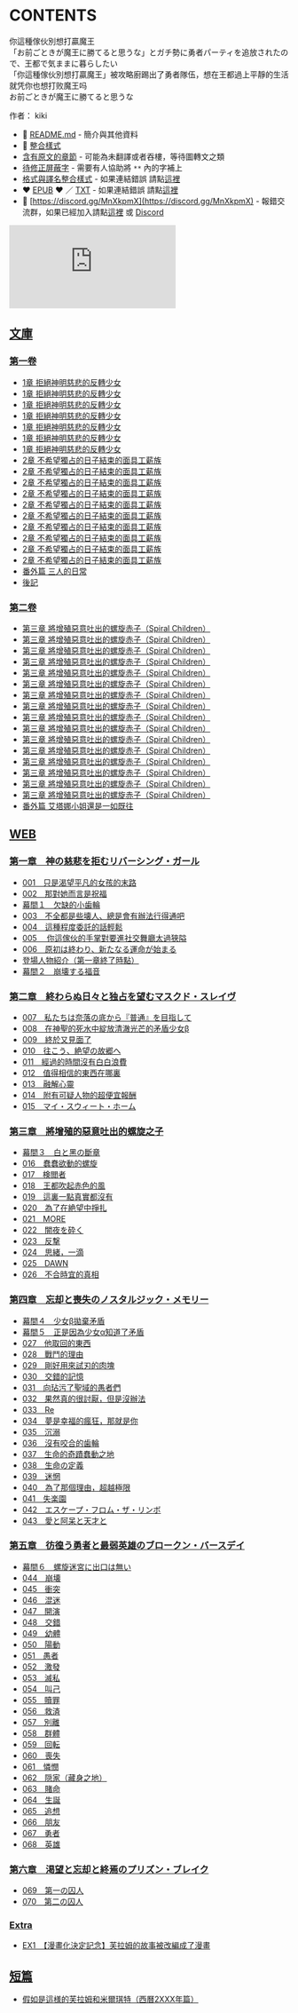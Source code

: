 # CONTENTS

你這種傢伙別想打贏魔王  
「お前ごときが魔王に勝てると思うな」とガチ勢に勇者パーティを追放されたので、王都で気ままに暮らしたい  
「你這種傢伙別想打贏魔王」被攻略廚踢出了勇者隊伍，想在王都過上平靜的生活  
就凭你也想打败魔王吗  
お前ごときが魔王に勝てると思うな  

作者： kiki  



- :closed_book: [README.md](README.md) - 簡介與其他資料
- :pencil: [整合樣式](%E6%95%B4%E5%90%88%E6%A8%A3%E5%BC%8F.md)
- [含有原文的章節](ja.md) - 可能為未翻譯或者吞樓，等待圖轉文之類
- [待修正屏蔽字](%E5%BE%85%E4%BF%AE%E6%AD%A3%E5%B1%8F%E8%94%BD%E5%AD%97.md) - 需要有人協助將 `**` 內的字補上
- [格式與譯名整合樣式](https://github.com/bluelovers/node-novel/blob/master/lib/locales/%E4%BD%A0%E9%80%99%E7%A8%AE%E5%82%A2%E4%BC%99%E5%88%A5%E6%83%B3%E6%89%93%E8%B4%8F%E9%AD%94%E7%8E%8B.ts) - 如果連結錯誤 請點[這裡](https://github.com/bluelovers/node-novel/blob/master/lib/locales/)
-  :heart: [EPUB](https://gitlab.com/demonovel/epub-txt/blob/master/girl/%E4%BD%A0%E9%80%99%E7%A8%AE%E5%82%A2%E4%BC%99%E5%88%A5%E6%83%B3%E6%89%93%E8%B4%8F%E9%AD%94%E7%8E%8B.epub) :heart:  ／ [TXT](https://gitlab.com/demonovel/epub-txt/blob/master/girl/out/%E4%BD%A0%E9%80%99%E7%A8%AE%E5%82%A2%E4%BC%99%E5%88%A5%E6%83%B3%E6%89%93%E8%B4%8F%E9%AD%94%E7%8E%8B.out.txt) - 如果連結錯誤 請點[這裡](https://gitlab.com/demonovel/epub-txt/blob/master/girl/)
- :mega: [https://discord.gg/MnXkpmX](https://discord.gg/MnXkpmX) - 報錯交流群，如果已經加入請點[這裡](https://discordapp.com/channels/467794087769014273/467794088285175809) 或 [Discord](https://discordapp.com/channels/@me)


![導航目錄](https://chart.apis.google.com/chart?cht=qr&chs=150x150&chl=https://gitlab.com/novel-group/txt-source/blob/master/girl_out/你這種傢伙別想打贏魔王/導航目錄.md "導航目錄")




## [文庫](00010_%E6%96%87%E5%BA%AB)


### [第一卷](00010_%E6%96%87%E5%BA%AB/10010_%E7%AC%AC%E4%B8%80%E5%8D%B7)

- [1章 拒絕神明慈悲的反轉少女](00010_%E6%96%87%E5%BA%AB/10010_%E7%AC%AC%E4%B8%80%E5%8D%B7/00010_1%E7%AB%A0%20%E6%8B%92%E7%B5%95%E7%A5%9E%E6%98%8E%E6%85%88%E6%82%B2%E7%9A%84%E5%8F%8D%E8%BD%89%E5%B0%91%E5%A5%B3/00020_001%20%E5%83%85%E5%83%85%E6%98%AF%E6%B8%B4%E6%9C%9B%E5%B9%B3%E5%87%A1%E7%9A%84%E5%B0%91%E5%A5%B3%E7%9A%84%E6%9C%AB%E8%B7%AF.txt)
- [1章 拒絕神明慈悲的反轉少女](00010_%E6%96%87%E5%BA%AB/10010_%E7%AC%AC%E4%B8%80%E5%8D%B7/00010_1%E7%AB%A0%20%E6%8B%92%E7%B5%95%E7%A5%9E%E6%98%8E%E6%85%88%E6%82%B2%E7%9A%84%E5%8F%8D%E8%BD%89%E5%B0%91%E5%A5%B3/00030_002%20%E9%82%A3%E5%B0%8D%E5%A5%B9%E8%80%8C%E8%A8%80%E6%98%AF%E7%A5%9D%E7%A6%8F.txt)
- [1章 拒絕神明慈悲的反轉少女](00010_%E6%96%87%E5%BA%AB/10010_%E7%AC%AC%E4%B8%80%E5%8D%B7/00010_1%E7%AB%A0%20%E6%8B%92%E7%B5%95%E7%A5%9E%E6%98%8E%E6%85%88%E6%82%B2%E7%9A%84%E5%8F%8D%E8%BD%89%E5%B0%91%E5%A5%B3/00040_%E5%B9%95%E9%96%93%EF%BC%91%20%E6%AC%A0%E7%BC%BA%E7%9A%84%E5%B0%8F%E6%AD%AF%E8%BC%AA.txt)
- [1章 拒絕神明慈悲的反轉少女](00010_%E6%96%87%E5%BA%AB/10010_%E7%AC%AC%E4%B8%80%E5%8D%B7/00010_1%E7%AB%A0%20%E6%8B%92%E7%B5%95%E7%A5%9E%E6%98%8E%E6%85%88%E6%82%B2%E7%9A%84%E5%8F%8D%E8%BD%89%E5%B0%91%E5%A5%B3/00050_003%20%E4%B8%8D%E5%85%A8%E9%83%BD%E6%98%AF%E4%BA%9B%E5%A3%8A%E4%BA%BA%EF%BC%8C%E7%B8%BD%E6%98%AF%E6%9C%83%E6%9C%89%E8%BE%A6%E6%B3%95%E8%A1%8C%E5%BE%97%E9%80%9A%E5%90%A7.txt)
- [1章 拒絕神明慈悲的反轉少女](00010_%E6%96%87%E5%BA%AB/10010_%E7%AC%AC%E4%B8%80%E5%8D%B7/00010_1%E7%AB%A0%20%E6%8B%92%E7%B5%95%E7%A5%9E%E6%98%8E%E6%85%88%E6%82%B2%E7%9A%84%E5%8F%8D%E8%BD%89%E5%B0%91%E5%A5%B3/00060_004%20%E9%80%99%E7%A8%AE%E7%A8%8B%E5%BA%A6%E5%A7%94%E6%89%98%E7%9A%84%E8%A9%B1%E8%BC%95%E6%9D%BE~.txt)
- [1章 拒絕神明慈悲的反轉少女](00010_%E6%96%87%E5%BA%AB/10010_%E7%AC%AC%E4%B8%80%E5%8D%B7/00010_1%E7%AB%A0%20%E6%8B%92%E7%B5%95%E7%A5%9E%E6%98%8E%E6%85%88%E6%82%B2%E7%9A%84%E5%8F%8D%E8%BD%89%E5%B0%91%E5%A5%B3/00070_005%20%E4%BD%A0%E9%80%99%E5%AE%B6%E4%BC%99%E7%9A%84%E6%89%8B%E6%8E%8C%E9%82%84%E4%B8%8D%E5%A4%A0%E8%AD%B2%E6%88%91%E8%B5%B7%E8%88%9E.txt)
- [1章 拒絕神明慈悲的反轉少女](00010_%E6%96%87%E5%BA%AB/10010_%E7%AC%AC%E4%B8%80%E5%8D%B7/00010_1%E7%AB%A0%20%E6%8B%92%E7%B5%95%E7%A5%9E%E6%98%8E%E6%85%88%E6%82%B2%E7%9A%84%E5%8F%8D%E8%BD%89%E5%B0%91%E5%A5%B3/00080_006%20%E5%8E%9F%E5%88%9D%E7%B5%90%E6%9D%9F%EF%BC%8C%E6%96%B0%E7%9A%84%E5%91%BD%E9%81%8B%E9%96%8B%E5%A7%8B.txt)
- [2章 不希望獨占的日子結束的面具工薪族](00010_%E6%96%87%E5%BA%AB/10010_%E7%AC%AC%E4%B8%80%E5%8D%B7/00090_2%E7%AB%A0%20%E4%B8%8D%E5%B8%8C%E6%9C%9B%E7%8D%A8%E5%8D%A0%E7%9A%84%E6%97%A5%E5%AD%90%E7%B5%90%E6%9D%9F%E7%9A%84%E9%9D%A2%E5%85%B7%E5%B7%A5%E8%96%AA%E6%97%8F/00090_%E5%B9%95%E9%96%93%EF%BC%92%20%E5%B4%A9%E5%A3%8A%E7%9A%84%E7%A6%8F%E9%9F%B3.txt)
- [2章 不希望獨占的日子結束的面具工薪族](00010_%E6%96%87%E5%BA%AB/10010_%E7%AC%AC%E4%B8%80%E5%8D%B7/00090_2%E7%AB%A0%20%E4%B8%8D%E5%B8%8C%E6%9C%9B%E7%8D%A8%E5%8D%A0%E7%9A%84%E6%97%A5%E5%AD%90%E7%B5%90%E6%9D%9F%E7%9A%84%E9%9D%A2%E5%85%B7%E5%B7%A5%E8%96%AA%E6%97%8F/00100_007%20%E6%88%91%E5%80%91%E6%98%AF%E5%BE%9E%E5%9C%B0%E7%8D%84%E7%9A%84%E5%BA%95%E9%83%A8%E5%90%91%E3%80%8E%E6%99%AE%E9%80%9A%E3%80%8F%E9%80%B2%E7%99%BC.txt)
- [2章 不希望獨占的日子結束的面具工薪族](00010_%E6%96%87%E5%BA%AB/10010_%E7%AC%AC%E4%B8%80%E5%8D%B7/00090_2%E7%AB%A0%20%E4%B8%8D%E5%B8%8C%E6%9C%9B%E7%8D%A8%E5%8D%A0%E7%9A%84%E6%97%A5%E5%AD%90%E7%B5%90%E6%9D%9F%E7%9A%84%E9%9D%A2%E5%85%B7%E5%B7%A5%E8%96%AA%E6%97%8F/00110_008%20%E5%9C%A8%E7%A5%9E%E8%81%96%E7%9A%84%E6%AD%BB%E6%B0%B4%E4%B8%AD%E7%B6%BB%E6%94%BE%E6%B8%85%E6%BE%88%E5%85%89%E8%8A%92%E7%9A%84%E7%9F%9B%E7%9B%BE%E5%B0%91%E5%A5%B3%CE%B2.txt)
- [2章 不希望獨占的日子結束的面具工薪族](00010_%E6%96%87%E5%BA%AB/10010_%E7%AC%AC%E4%B8%80%E5%8D%B7/00090_2%E7%AB%A0%20%E4%B8%8D%E5%B8%8C%E6%9C%9B%E7%8D%A8%E5%8D%A0%E7%9A%84%E6%97%A5%E5%AD%90%E7%B5%90%E6%9D%9F%E7%9A%84%E9%9D%A2%E5%85%B7%E5%B7%A5%E8%96%AA%E6%97%8F/00120_009%20%E7%B5%82%E6%96%BC%E5%8F%88%E8%A6%8B%E9%9D%A2%E4%BA%86.txt)
- [2章 不希望獨占的日子結束的面具工薪族](00010_%E6%96%87%E5%BA%AB/10010_%E7%AC%AC%E4%B8%80%E5%8D%B7/00090_2%E7%AB%A0%20%E4%B8%8D%E5%B8%8C%E6%9C%9B%E7%8D%A8%E5%8D%A0%E7%9A%84%E6%97%A5%E5%AD%90%E7%B5%90%E6%9D%9F%E7%9A%84%E9%9D%A2%E5%85%B7%E5%B7%A5%E8%96%AA%E6%97%8F/00130_010%20%E8%B5%B0%E5%90%A7%EF%BC%8C%E5%90%91%E8%91%97%E7%B5%B6%E6%9C%9B%E7%9A%84%E6%95%85%E9%83%B7.txt)
- [2章 不希望獨占的日子結束的面具工薪族](00010_%E6%96%87%E5%BA%AB/10010_%E7%AC%AC%E4%B8%80%E5%8D%B7/00090_2%E7%AB%A0%20%E4%B8%8D%E5%B8%8C%E6%9C%9B%E7%8D%A8%E5%8D%A0%E7%9A%84%E6%97%A5%E5%AD%90%E7%B5%90%E6%9D%9F%E7%9A%84%E9%9D%A2%E5%85%B7%E5%B7%A5%E8%96%AA%E6%97%8F/00140_011%20%E7%B6%93%E9%81%8E%E7%9A%84%E6%99%82%E9%96%93%E6%B2%92%E6%9C%89%E7%99%BD%E7%99%BD%E6%B5%AA%E8%B2%BB.txt)
- [2章 不希望獨占的日子結束的面具工薪族](00010_%E6%96%87%E5%BA%AB/10010_%E7%AC%AC%E4%B8%80%E5%8D%B7/00090_2%E7%AB%A0%20%E4%B8%8D%E5%B8%8C%E6%9C%9B%E7%8D%A8%E5%8D%A0%E7%9A%84%E6%97%A5%E5%AD%90%E7%B5%90%E6%9D%9F%E7%9A%84%E9%9D%A2%E5%85%B7%E5%B7%A5%E8%96%AA%E6%97%8F/00150_012%20%E5%80%BC%E5%BE%97%E7%9B%B8%E4%BF%A1%E7%9A%84%E6%9D%B1%E8%A5%BF%E5%9C%A8%E5%93%AA%E8%A3%A1.txt)
- [2章 不希望獨占的日子結束的面具工薪族](00010_%E6%96%87%E5%BA%AB/10010_%E7%AC%AC%E4%B8%80%E5%8D%B7/00090_2%E7%AB%A0%20%E4%B8%8D%E5%B8%8C%E6%9C%9B%E7%8D%A8%E5%8D%A0%E7%9A%84%E6%97%A5%E5%AD%90%E7%B5%90%E6%9D%9F%E7%9A%84%E9%9D%A2%E5%85%B7%E5%B7%A5%E8%96%AA%E6%97%8F/00160_013%20%E8%9E%8D%E8%A7%A3%E5%BF%83%E9%9D%88.txt)
- [2章 不希望獨占的日子結束的面具工薪族](00010_%E6%96%87%E5%BA%AB/10010_%E7%AC%AC%E4%B8%80%E5%8D%B7/00090_2%E7%AB%A0%20%E4%B8%8D%E5%B8%8C%E6%9C%9B%E7%8D%A8%E5%8D%A0%E7%9A%84%E6%97%A5%E5%AD%90%E7%B5%90%E6%9D%9F%E7%9A%84%E9%9D%A2%E5%85%B7%E5%B7%A5%E8%96%AA%E6%97%8F/00170_014%20%E9%99%84%E6%9C%89%E5%8F%AF%E7%96%91%E4%BA%BA%E7%89%A9%E7%9A%84%E8%B6%85%E4%BE%BF%E5%AE%9C%E5%A0%B1%E9%85%AC.txt)
- [2章 不希望獨占的日子結束的面具工薪族](00010_%E6%96%87%E5%BA%AB/10010_%E7%AC%AC%E4%B8%80%E5%8D%B7/00090_2%E7%AB%A0%20%E4%B8%8D%E5%B8%8C%E6%9C%9B%E7%8D%A8%E5%8D%A0%E7%9A%84%E6%97%A5%E5%AD%90%E7%B5%90%E6%9D%9F%E7%9A%84%E9%9D%A2%E5%85%B7%E5%B7%A5%E8%96%AA%E6%97%8F/00180_015%20My%20Sweet%20Home.txt)
- [番外篇 三人的日常](00010_%E6%96%87%E5%BA%AB/10010_%E7%AC%AC%E4%B8%80%E5%8D%B7/00190_%E7%95%AA%E5%A4%96%E7%AF%87%20%E4%B8%89%E4%BA%BA%E7%9A%84%E6%97%A5%E5%B8%B8.txt)
- [後記](00010_%E6%96%87%E5%BA%AB/10010_%E7%AC%AC%E4%B8%80%E5%8D%B7/00200_%E5%BE%8C%E8%A8%98.txt)

### [第二卷](00010_%E6%96%87%E5%BA%AB/10020_%E7%AC%AC%E4%BA%8C%E5%8D%B7)

- [第三章 將增殖惡意吐出的螺旋赤子（Spiral Children）](00010_%E6%96%87%E5%BA%AB/10020_%E7%AC%AC%E4%BA%8C%E5%8D%B7/00010_%E7%AC%AC%E4%B8%89%E7%AB%A0%20%E5%B0%87%E5%A2%9E%E6%AE%96%E6%83%A1%E6%84%8F%E5%90%90%E5%87%BA%E7%9A%84%E8%9E%BA%E6%97%8B%E8%B5%A4%E5%AD%90%EF%BC%88Spiral%20Children%EF%BC%89/00010_%E5%B9%95%E9%96%93%EF%BC%93%20%E7%99%BD%E8%88%87%E9%BB%91%E7%9A%84%E6%96%B7%E7%AB%A0.txt)
- [第三章 將增殖惡意吐出的螺旋赤子（Spiral Children）](00010_%E6%96%87%E5%BA%AB/10020_%E7%AC%AC%E4%BA%8C%E5%8D%B7/00010_%E7%AC%AC%E4%B8%89%E7%AB%A0%20%E5%B0%87%E5%A2%9E%E6%AE%96%E6%83%A1%E6%84%8F%E5%90%90%E5%87%BA%E7%9A%84%E8%9E%BA%E6%97%8B%E8%B5%A4%E5%AD%90%EF%BC%88Spiral%20Children%EF%BC%89/00020_001%20%E5%8D%91%E9%84%99%E5%B0%8F%E4%BA%BA%E7%AC%91%E4%BA%86.txt)
- [第三章 將增殖惡意吐出的螺旋赤子（Spiral Children）](00010_%E6%96%87%E5%BA%AB/10020_%E7%AC%AC%E4%BA%8C%E5%8D%B7/00010_%E7%AC%AC%E4%B8%89%E7%AB%A0%20%E5%B0%87%E5%A2%9E%E6%AE%96%E6%83%A1%E6%84%8F%E5%90%90%E5%87%BA%E7%9A%84%E8%9E%BA%E6%97%8B%E8%B5%A4%E5%AD%90%EF%BC%88Spiral%20Children%EF%BC%89/00030_002%20%E5%B1%A4%E5%B1%A4%E5%8C%85%E8%A3%B9%E7%9A%84%E8%9B%9B%E7%B5%B2.txt)
- [第三章 將增殖惡意吐出的螺旋赤子（Spiral Children）](00010_%E6%96%87%E5%BA%AB/10020_%E7%AC%AC%E4%BA%8C%E5%8D%B7/00010_%E7%AC%AC%E4%B8%89%E7%AB%A0%20%E5%B0%87%E5%A2%9E%E6%AE%96%E6%83%A1%E6%84%8F%E5%90%90%E5%87%BA%E7%9A%84%E8%9E%BA%E6%97%8B%E8%B5%A4%E5%AD%90%EF%BC%88Spiral%20Children%EF%BC%89/00040_003%20%E5%A5%B4%E9%9A%B7%E5%B0%91%E5%A5%B3%E7%84%A1%E8%99%95%E5%8F%AF%E9%80%83.txt)
- [第三章 將增殖惡意吐出的螺旋赤子（Spiral Children）](00010_%E6%96%87%E5%BA%AB/10020_%E7%AC%AC%E4%BA%8C%E5%8D%B7/00010_%E7%AC%AC%E4%B8%89%E7%AB%A0%20%E5%B0%87%E5%A2%9E%E6%AE%96%E6%83%A1%E6%84%8F%E5%90%90%E5%87%BA%E7%9A%84%E8%9E%BA%E6%97%8B%E8%B5%A4%E5%AD%90%EF%BC%88Spiral%20Children%EF%BC%89/00050_004%20%E5%9B%A0%E6%9E%9C%E5%BE%AA%E7%92%B0%E8%80%8C%E4%BE%86%E7%9A%84%E5%A0%B1%E6%87%89.txt)
- [第三章 將增殖惡意吐出的螺旋赤子（Spiral Children）](00010_%E6%96%87%E5%BA%AB/10020_%E7%AC%AC%E4%BA%8C%E5%8D%B7/00010_%E7%AC%AC%E4%B8%89%E7%AB%A0%20%E5%B0%87%E5%A2%9E%E6%AE%96%E6%83%A1%E6%84%8F%E5%90%90%E5%87%BA%E7%9A%84%E8%9E%BA%E6%97%8B%E8%B5%A4%E5%AD%90%EF%BC%88Spiral%20Children%EF%BC%89/00060_005%20%E8%A0%A2%E8%A0%A2%E6%AC%B2%E5%8B%95%E7%9A%84%E8%9E%BA%E6%97%8B.txt)
- [第三章 將增殖惡意吐出的螺旋赤子（Spiral Children）](00010_%E6%96%87%E5%BA%AB/10020_%E7%AC%AC%E4%BA%8C%E5%8D%B7/00010_%E7%AC%AC%E4%B8%89%E7%AB%A0%20%E5%B0%87%E5%A2%9E%E6%AE%96%E6%83%A1%E6%84%8F%E5%90%90%E5%87%BA%E7%9A%84%E8%9E%BA%E6%97%8B%E8%B5%A4%E5%AD%90%EF%BC%88Spiral%20Children%EF%BC%89/00070_006%20%E7%8E%8B%E9%83%BD%E5%90%B9%E8%B5%B7%E7%9A%84%E8%B5%A4%E8%89%B2%E4%B9%8B%E9%A2%A8.txt)
- [第三章 將增殖惡意吐出的螺旋赤子（Spiral Children）](00010_%E6%96%87%E5%BA%AB/10020_%E7%AC%AC%E4%BA%8C%E5%8D%B7/00010_%E7%AC%AC%E4%B8%89%E7%AB%A0%20%E5%B0%87%E5%A2%9E%E6%AE%96%E6%83%A1%E6%84%8F%E5%90%90%E5%87%BA%E7%9A%84%E8%9E%BA%E6%97%8B%E8%B5%A4%E5%AD%90%EF%BC%88Spiral%20Children%EF%BC%89/00080_007%20%E9%80%99%E9%87%8C%E4%B8%80%E9%BB%9E%E7%9C%9F%E5%AF%A6%E9%83%BD%E6%B2%92%E6%9C%89.txt)
- [第三章 將增殖惡意吐出的螺旋赤子（Spiral Children）](00010_%E6%96%87%E5%BA%AB/10020_%E7%AC%AC%E4%BA%8C%E5%8D%B7/00010_%E7%AC%AC%E4%B8%89%E7%AB%A0%20%E5%B0%87%E5%A2%9E%E6%AE%96%E6%83%A1%E6%84%8F%E5%90%90%E5%87%BA%E7%9A%84%E8%9E%BA%E6%97%8B%E8%B5%A4%E5%AD%90%EF%BC%88Spiral%20Children%EF%BC%89/00090_008%20%E7%84%A1%E5%8A%9B%E6%84%9F%E7%B8%BD%E6%98%AF%E4%BC%B4%E9%9A%A8%E8%91%97%E6%88%91.txt)
- [第三章 將增殖惡意吐出的螺旋赤子（Spiral Children）](00010_%E6%96%87%E5%BA%AB/10020_%E7%AC%AC%E4%BA%8C%E5%8D%B7/00010_%E7%AC%AC%E4%B8%89%E7%AB%A0%20%E5%B0%87%E5%A2%9E%E6%AE%96%E6%83%A1%E6%84%8F%E5%90%90%E5%87%BA%E7%9A%84%E8%9E%BA%E6%97%8B%E8%B5%A4%E5%AD%90%EF%BC%88Spiral%20Children%EF%BC%89/00100_009%20%E6%AC%A0%E7%BC%BA%E7%9A%84%E7%A2%8E%E7%89%87.txt)
- [第三章 將增殖惡意吐出的螺旋赤子（Spiral Children）](00010_%E6%96%87%E5%BA%AB/10020_%E7%AC%AC%E4%BA%8C%E5%8D%B7/00010_%E7%AC%AC%E4%B8%89%E7%AB%A0%20%E5%B0%87%E5%A2%9E%E6%AE%96%E6%83%A1%E6%84%8F%E5%90%90%E5%87%BA%E7%9A%84%E8%9E%BA%E6%97%8B%E8%B5%A4%E5%AD%90%EF%BC%88Spiral%20Children%EF%BC%89/00110_010%20MORE.txt)
- [第三章 將增殖惡意吐出的螺旋赤子（Spiral Children）](00010_%E6%96%87%E5%BA%AB/10020_%E7%AC%AC%E4%BA%8C%E5%8D%B7/00010_%E7%AC%AC%E4%B8%89%E7%AB%A0%20%E5%B0%87%E5%A2%9E%E6%AE%96%E6%83%A1%E6%84%8F%E5%90%90%E5%87%BA%E7%9A%84%E8%9E%BA%E6%97%8B%E8%B5%A4%E5%AD%90%EF%BC%88Spiral%20Children%EF%BC%89/00120_011%20%E7%B2%89%E7%A2%8E%E9%BB%91%E5%A4%9C.txt)
- [第三章 將增殖惡意吐出的螺旋赤子（Spiral Children）](00010_%E6%96%87%E5%BA%AB/10020_%E7%AC%AC%E4%BA%8C%E5%8D%B7/00010_%E7%AC%AC%E4%B8%89%E7%AB%A0%20%E5%B0%87%E5%A2%9E%E6%AE%96%E6%83%A1%E6%84%8F%E5%90%90%E5%87%BA%E7%9A%84%E8%9E%BA%E6%97%8B%E8%B5%A4%E5%AD%90%EF%BC%88Spiral%20Children%EF%BC%89/00130_012%20%E5%8F%8D%E6%92%83.txt)
- [第三章 將增殖惡意吐出的螺旋赤子（Spiral Children）](00010_%E6%96%87%E5%BA%AB/10020_%E7%AC%AC%E4%BA%8C%E5%8D%B7/00010_%E7%AC%AC%E4%B8%89%E7%AB%A0%20%E5%B0%87%E5%A2%9E%E6%AE%96%E6%83%A1%E6%84%8F%E5%90%90%E5%87%BA%E7%9A%84%E8%9E%BA%E6%97%8B%E8%B5%A4%E5%AD%90%EF%BC%88Spiral%20Children%EF%BC%89/00140_013%20%E9%BB%9E%E6%BB%B4%E5%9B%9E%E6%86%B6.txt)
- [第三章 將增殖惡意吐出的螺旋赤子（Spiral Children）](00010_%E6%96%87%E5%BA%AB/10020_%E7%AC%AC%E4%BA%8C%E5%8D%B7/00010_%E7%AC%AC%E4%B8%89%E7%AB%A0%20%E5%B0%87%E5%A2%9E%E6%AE%96%E6%83%A1%E6%84%8F%E5%90%90%E5%87%BA%E7%9A%84%E8%9E%BA%E6%97%8B%E8%B5%A4%E5%AD%90%EF%BC%88Spiral%20Children%EF%BC%89/00150_014%20DAWN.txt)
- [第三章 將增殖惡意吐出的螺旋赤子（Spiral Children）](00010_%E6%96%87%E5%BA%AB/10020_%E7%AC%AC%E4%BA%8C%E5%8D%B7/00010_%E7%AC%AC%E4%B8%89%E7%AB%A0%20%E5%B0%87%E5%A2%9E%E6%AE%96%E6%83%A1%E6%84%8F%E5%90%90%E5%87%BA%E7%9A%84%E8%9E%BA%E6%97%8B%E8%B5%A4%E5%AD%90%EF%BC%88Spiral%20Children%EF%BC%89/00160_015%20%E4%B8%8D%E5%90%88%E6%99%82%E5%AE%9C%E7%9A%84%E7%9C%9F%E7%9B%B8.txt)
- [番外篇 艾塔娜小姐還是一如既往](00010_%E6%96%87%E5%BA%AB/10020_%E7%AC%AC%E4%BA%8C%E5%8D%B7/00170_%E7%95%AA%E5%A4%96%E7%AF%87%20%E8%89%BE%E5%A1%94%E5%A8%9C%E5%B0%8F%E5%A7%90%E9%82%84%E6%98%AF%E4%B8%80%E5%A6%82%E6%97%A2%E5%BE%80.txt)


## [WEB](00020_WEB)


### [第一章　神の慈悲を拒むリバーシング・ガール](00020_WEB/00000_%E7%AC%AC%E4%B8%80%E7%AB%A0%E3%80%80%E7%A5%9E%E3%81%AE%E6%85%88%E6%82%B2%E3%82%92%E6%8B%92%E3%82%80%E3%83%AA%E3%83%90%E3%83%BC%E3%82%B7%E3%83%B3%E3%82%B0%E3%83%BB%E3%82%AC%E3%83%BC%E3%83%AB)

- [001　只是渴望平凡的女孩的末路](00020_WEB/00000_%E7%AC%AC%E4%B8%80%E7%AB%A0%E3%80%80%E7%A5%9E%E3%81%AE%E6%85%88%E6%82%B2%E3%82%92%E6%8B%92%E3%82%80%E3%83%AA%E3%83%90%E3%83%BC%E3%82%B7%E3%83%B3%E3%82%B0%E3%83%BB%E3%82%AC%E3%83%BC%E3%83%AB/00010_001%E3%80%80%E5%8F%AA%E6%98%AF%E6%B8%B4%E6%9C%9B%E5%B9%B3%E5%87%A1%E7%9A%84%E5%A5%B3%E5%AD%A9%E7%9A%84%E6%9C%AB%E8%B7%AF.txt)
- [002　那對她而言是祝福](00020_WEB/00000_%E7%AC%AC%E4%B8%80%E7%AB%A0%E3%80%80%E7%A5%9E%E3%81%AE%E6%85%88%E6%82%B2%E3%82%92%E6%8B%92%E3%82%80%E3%83%AA%E3%83%90%E3%83%BC%E3%82%B7%E3%83%B3%E3%82%B0%E3%83%BB%E3%82%AC%E3%83%BC%E3%83%AB/00020_002%E3%80%80%E9%82%A3%E5%B0%8D%E5%A5%B9%E8%80%8C%E8%A8%80%E6%98%AF%E7%A5%9D%E7%A6%8F.txt)
- [幕間１　欠缺的小歯輪](00020_WEB/00000_%E7%AC%AC%E4%B8%80%E7%AB%A0%E3%80%80%E7%A5%9E%E3%81%AE%E6%85%88%E6%82%B2%E3%82%92%E6%8B%92%E3%82%80%E3%83%AA%E3%83%90%E3%83%BC%E3%82%B7%E3%83%B3%E3%82%B0%E3%83%BB%E3%82%AC%E3%83%BC%E3%83%AB/00030_%E5%B9%95%E9%96%93%EF%BC%91%E3%80%80%E6%AC%A0%E7%BC%BA%E7%9A%84%E5%B0%8F%E6%AD%AF%E8%BC%AA.txt)
- [003　不全都是些壊人、總是會有辦法行得通吧](00020_WEB/00000_%E7%AC%AC%E4%B8%80%E7%AB%A0%E3%80%80%E7%A5%9E%E3%81%AE%E6%85%88%E6%82%B2%E3%82%92%E6%8B%92%E3%82%80%E3%83%AA%E3%83%90%E3%83%BC%E3%82%B7%E3%83%B3%E3%82%B0%E3%83%BB%E3%82%AC%E3%83%BC%E3%83%AB/00040_003%E3%80%80%E4%B8%8D%E5%85%A8%E9%83%BD%E6%98%AF%E4%BA%9B%E5%A3%8A%E4%BA%BA%E3%80%81%E7%B8%BD%E6%98%AF%E6%9C%83%E6%9C%89%E8%BE%A6%E6%B3%95%E8%A1%8C%E5%BE%97%E9%80%9A%E5%90%A7.txt)
- [004　這種程度委託的話輕鬆](00020_WEB/00000_%E7%AC%AC%E4%B8%80%E7%AB%A0%E3%80%80%E7%A5%9E%E3%81%AE%E6%85%88%E6%82%B2%E3%82%92%E6%8B%92%E3%82%80%E3%83%AA%E3%83%90%E3%83%BC%E3%82%B7%E3%83%B3%E3%82%B0%E3%83%BB%E3%82%AC%E3%83%BC%E3%83%AB/00050_004%E3%80%80%E9%80%99%E7%A8%AE%E7%A8%8B%E5%BA%A6%E5%A7%94%E8%A8%97%E7%9A%84%E8%A9%B1%E8%BC%95%E9%AC%86.txt)
- [005　 你這傢伙的手掌對要進社交舞廳太過狹隘](00020_WEB/00000_%E7%AC%AC%E4%B8%80%E7%AB%A0%E3%80%80%E7%A5%9E%E3%81%AE%E6%85%88%E6%82%B2%E3%82%92%E6%8B%92%E3%82%80%E3%83%AA%E3%83%90%E3%83%BC%E3%82%B7%E3%83%B3%E3%82%B0%E3%83%BB%E3%82%AC%E3%83%BC%E3%83%AB/00060_005%E3%80%80%20%E4%BD%A0%E9%80%99%E5%82%A2%E4%BC%99%E7%9A%84%E6%89%8B%E6%8E%8C%E5%B0%8D%E8%A6%81%E9%80%B2%E7%A4%BE%E4%BA%A4%E8%88%9E%E5%BB%B3%E5%A4%AA%E9%81%8E%E7%8B%B9%E9%9A%98.txt)
- [006　原初は終わり、新たなる運命が始まる](00020_WEB/00000_%E7%AC%AC%E4%B8%80%E7%AB%A0%E3%80%80%E7%A5%9E%E3%81%AE%E6%85%88%E6%82%B2%E3%82%92%E6%8B%92%E3%82%80%E3%83%AA%E3%83%90%E3%83%BC%E3%82%B7%E3%83%B3%E3%82%B0%E3%83%BB%E3%82%AC%E3%83%BC%E3%83%AB/00070_006%E3%80%80%E5%8E%9F%E5%88%9D%E3%81%AF%E7%B5%82%E3%82%8F%E3%82%8A%E3%80%81%E6%96%B0%E3%81%9F%E3%81%AA%E3%82%8B%E9%81%8B%E5%91%BD%E3%81%8C%E5%A7%8B%E3%81%BE%E3%82%8B.txt)
- [登場人物紹介（第一章終了時點）](00020_WEB/00000_%E7%AC%AC%E4%B8%80%E7%AB%A0%E3%80%80%E7%A5%9E%E3%81%AE%E6%85%88%E6%82%B2%E3%82%92%E6%8B%92%E3%82%80%E3%83%AA%E3%83%90%E3%83%BC%E3%82%B7%E3%83%B3%E3%82%B0%E3%83%BB%E3%82%AC%E3%83%BC%E3%83%AB/00080_%E7%99%BB%E5%A0%B4%E4%BA%BA%E7%89%A9%E7%B4%B9%E4%BB%8B%EF%BC%88%E7%AC%AC%E4%B8%80%E7%AB%A0%E7%B5%82%E4%BA%86%E6%99%82%E9%BB%9E%EF%BC%89.txt)
- [幕間２　崩壊する福音](00020_WEB/00000_%E7%AC%AC%E4%B8%80%E7%AB%A0%E3%80%80%E7%A5%9E%E3%81%AE%E6%85%88%E6%82%B2%E3%82%92%E6%8B%92%E3%82%80%E3%83%AA%E3%83%90%E3%83%BC%E3%82%B7%E3%83%B3%E3%82%B0%E3%83%BB%E3%82%AC%E3%83%BC%E3%83%AB/00090_%E5%B9%95%E9%96%93%EF%BC%92%E3%80%80%E5%B4%A9%E5%A3%8A%E3%81%99%E3%82%8B%E7%A6%8F%E9%9F%B3.txt)

### [第二章　終わらぬ日々と独占を望むマスクド・スレイヴ](00020_WEB/00010_%E7%AC%AC%E4%BA%8C%E7%AB%A0%E3%80%80%E7%B5%82%E3%82%8F%E3%82%89%E3%81%AC%E6%97%A5%E3%80%85%E3%81%A8%E7%8B%AC%E5%8D%A0%E3%82%92%E6%9C%9B%E3%82%80%E3%83%9E%E3%82%B9%E3%82%AF%E3%83%89%E3%83%BB%E3%82%B9%E3%83%AC%E3%82%A4%E3%83%B4)

- [007　私たちは奈落の底から『普通』を目指して](00020_WEB/00010_%E7%AC%AC%E4%BA%8C%E7%AB%A0%E3%80%80%E7%B5%82%E3%82%8F%E3%82%89%E3%81%AC%E6%97%A5%E3%80%85%E3%81%A8%E7%8B%AC%E5%8D%A0%E3%82%92%E6%9C%9B%E3%82%80%E3%83%9E%E3%82%B9%E3%82%AF%E3%83%89%E3%83%BB%E3%82%B9%E3%83%AC%E3%82%A4%E3%83%B4/00100_007%E3%80%80%E7%A7%81%E3%81%9F%E3%81%A1%E3%81%AF%E5%A5%88%E8%90%BD%E3%81%AE%E5%BA%95%E3%81%8B%E3%82%89%E3%80%8E%E6%99%AE%E9%80%9A%E3%80%8F%E3%82%92%E7%9B%AE%E6%8C%87%E3%81%97%E3%81%A6.txt)
- [008　在神聖的死水中綻放清澈光芒的矛盾少女β](00020_WEB/00010_%E7%AC%AC%E4%BA%8C%E7%AB%A0%E3%80%80%E7%B5%82%E3%82%8F%E3%82%89%E3%81%AC%E6%97%A5%E3%80%85%E3%81%A8%E7%8B%AC%E5%8D%A0%E3%82%92%E6%9C%9B%E3%82%80%E3%83%9E%E3%82%B9%E3%82%AF%E3%83%89%E3%83%BB%E3%82%B9%E3%83%AC%E3%82%A4%E3%83%B4/00110_008%E3%80%80%E5%9C%A8%E7%A5%9E%E8%81%96%E7%9A%84%E6%AD%BB%E6%B0%B4%E4%B8%AD%E7%B6%BB%E6%94%BE%E6%B8%85%E6%BE%88%E5%85%89%E8%8A%92%E7%9A%84%E7%9F%9B%E7%9B%BE%E5%B0%91%E5%A5%B3%CE%B2.txt)
- [009　終於又見面了](00020_WEB/00010_%E7%AC%AC%E4%BA%8C%E7%AB%A0%E3%80%80%E7%B5%82%E3%82%8F%E3%82%89%E3%81%AC%E6%97%A5%E3%80%85%E3%81%A8%E7%8B%AC%E5%8D%A0%E3%82%92%E6%9C%9B%E3%82%80%E3%83%9E%E3%82%B9%E3%82%AF%E3%83%89%E3%83%BB%E3%82%B9%E3%83%AC%E3%82%A4%E3%83%B4/00120_009%E3%80%80%E7%B5%82%E6%96%BC%E5%8F%88%E8%A6%8B%E9%9D%A2%E4%BA%86.txt)
- [010　往こう、絶望の故郷へ](00020_WEB/00010_%E7%AC%AC%E4%BA%8C%E7%AB%A0%E3%80%80%E7%B5%82%E3%82%8F%E3%82%89%E3%81%AC%E6%97%A5%E3%80%85%E3%81%A8%E7%8B%AC%E5%8D%A0%E3%82%92%E6%9C%9B%E3%82%80%E3%83%9E%E3%82%B9%E3%82%AF%E3%83%89%E3%83%BB%E3%82%B9%E3%83%AC%E3%82%A4%E3%83%B4/00130_010%E3%80%80%E5%BE%80%E3%81%93%E3%81%86%E3%80%81%E7%B5%B6%E6%9C%9B%E3%81%AE%E6%95%85%E9%83%B7%E3%81%B8.txt)
- [011　經過的時間沒有白白浪費](00020_WEB/00010_%E7%AC%AC%E4%BA%8C%E7%AB%A0%E3%80%80%E7%B5%82%E3%82%8F%E3%82%89%E3%81%AC%E6%97%A5%E3%80%85%E3%81%A8%E7%8B%AC%E5%8D%A0%E3%82%92%E6%9C%9B%E3%82%80%E3%83%9E%E3%82%B9%E3%82%AF%E3%83%89%E3%83%BB%E3%82%B9%E3%83%AC%E3%82%A4%E3%83%B4/00140_011%E3%80%80%E7%B6%93%E9%81%8E%E7%9A%84%E6%99%82%E9%96%93%E6%B2%92%E6%9C%89%E7%99%BD%E7%99%BD%E6%B5%AA%E8%B2%BB.txt)
- [012　值得相信的東西在哪裏](00020_WEB/00010_%E7%AC%AC%E4%BA%8C%E7%AB%A0%E3%80%80%E7%B5%82%E3%82%8F%E3%82%89%E3%81%AC%E6%97%A5%E3%80%85%E3%81%A8%E7%8B%AC%E5%8D%A0%E3%82%92%E6%9C%9B%E3%82%80%E3%83%9E%E3%82%B9%E3%82%AF%E3%83%89%E3%83%BB%E3%82%B9%E3%83%AC%E3%82%A4%E3%83%B4/00150_012%E3%80%80%E5%80%BC%E5%BE%97%E7%9B%B8%E4%BF%A1%E7%9A%84%E6%9D%B1%E8%A5%BF%E5%9C%A8%E5%93%AA%E8%A3%8F.txt)
- [013　融解心靈](00020_WEB/00010_%E7%AC%AC%E4%BA%8C%E7%AB%A0%E3%80%80%E7%B5%82%E3%82%8F%E3%82%89%E3%81%AC%E6%97%A5%E3%80%85%E3%81%A8%E7%8B%AC%E5%8D%A0%E3%82%92%E6%9C%9B%E3%82%80%E3%83%9E%E3%82%B9%E3%82%AF%E3%83%89%E3%83%BB%E3%82%B9%E3%83%AC%E3%82%A4%E3%83%B4/00160_013%E3%80%80%E8%9E%8D%E8%A7%A3%E5%BF%83%E9%9D%88.txt)
- [014　附有可疑人物的超便宜報酬](00020_WEB/00010_%E7%AC%AC%E4%BA%8C%E7%AB%A0%E3%80%80%E7%B5%82%E3%82%8F%E3%82%89%E3%81%AC%E6%97%A5%E3%80%85%E3%81%A8%E7%8B%AC%E5%8D%A0%E3%82%92%E6%9C%9B%E3%82%80%E3%83%9E%E3%82%B9%E3%82%AF%E3%83%89%E3%83%BB%E3%82%B9%E3%83%AC%E3%82%A4%E3%83%B4/00170_014%E3%80%80%E9%99%84%E6%9C%89%E5%8F%AF%E7%96%91%E4%BA%BA%E7%89%A9%E7%9A%84%E8%B6%85%E4%BE%BF%E5%AE%9C%E5%A0%B1%E9%85%AC.txt)
- [015　マイ・スウィート・ホーム](00020_WEB/00010_%E7%AC%AC%E4%BA%8C%E7%AB%A0%E3%80%80%E7%B5%82%E3%82%8F%E3%82%89%E3%81%AC%E6%97%A5%E3%80%85%E3%81%A8%E7%8B%AC%E5%8D%A0%E3%82%92%E6%9C%9B%E3%82%80%E3%83%9E%E3%82%B9%E3%82%AF%E3%83%89%E3%83%BB%E3%82%B9%E3%83%AC%E3%82%A4%E3%83%B4/00180_015%E3%80%80%E3%83%9E%E3%82%A4%E3%83%BB%E3%82%B9%E3%82%A6%E3%82%A3%E3%83%BC%E3%83%88%E3%83%BB%E3%83%9B%E3%83%BC%E3%83%A0.txt)

### [第三章　將增殖的惡意吐出的螺旋之子](00020_WEB/00020_%E7%AC%AC%E4%B8%89%E7%AB%A0%E3%80%80%E5%B0%87%E5%A2%9E%E6%AE%96%E7%9A%84%E6%83%A1%E6%84%8F%E5%90%90%E5%87%BA%E7%9A%84%E8%9E%BA%E6%97%8B%E4%B9%8B%E5%AD%90)

- [幕間３　白と黑の斷章](00020_WEB/00020_%E7%AC%AC%E4%B8%89%E7%AB%A0%E3%80%80%E5%B0%87%E5%A2%9E%E6%AE%96%E7%9A%84%E6%83%A1%E6%84%8F%E5%90%90%E5%87%BA%E7%9A%84%E8%9E%BA%E6%97%8B%E4%B9%8B%E5%AD%90/00190_%E5%B9%95%E9%96%93%EF%BC%93%E3%80%80%E7%99%BD%E3%81%A8%E9%BB%91%E3%81%AE%E6%96%B7%E7%AB%A0.txt)
- [016　蠢蠢欲動的螺旋](00020_WEB/00020_%E7%AC%AC%E4%B8%89%E7%AB%A0%E3%80%80%E5%B0%87%E5%A2%9E%E6%AE%96%E7%9A%84%E6%83%A1%E6%84%8F%E5%90%90%E5%87%BA%E7%9A%84%E8%9E%BA%E6%97%8B%E4%B9%8B%E5%AD%90/00200_016%E3%80%80%E8%A0%A2%E8%A0%A2%E6%AC%B2%E5%8B%95%E7%9A%84%E8%9E%BA%E6%97%8B.txt)
- [017　検閲者](00020_WEB/00020_%E7%AC%AC%E4%B8%89%E7%AB%A0%E3%80%80%E5%B0%87%E5%A2%9E%E6%AE%96%E7%9A%84%E6%83%A1%E6%84%8F%E5%90%90%E5%87%BA%E7%9A%84%E8%9E%BA%E6%97%8B%E4%B9%8B%E5%AD%90/00210_017%E3%80%80%E6%A4%9C%E9%96%B2%E8%80%85.txt)
- [018　王都吹起赤色的風](00020_WEB/00020_%E7%AC%AC%E4%B8%89%E7%AB%A0%E3%80%80%E5%B0%87%E5%A2%9E%E6%AE%96%E7%9A%84%E6%83%A1%E6%84%8F%E5%90%90%E5%87%BA%E7%9A%84%E8%9E%BA%E6%97%8B%E4%B9%8B%E5%AD%90/00220_018%E3%80%80%E7%8E%8B%E9%83%BD%E5%90%B9%E8%B5%B7%E8%B5%A4%E8%89%B2%E7%9A%84%E9%A2%A8.txt)
- [019　這裏一點真實都沒有](00020_WEB/00020_%E7%AC%AC%E4%B8%89%E7%AB%A0%E3%80%80%E5%B0%87%E5%A2%9E%E6%AE%96%E7%9A%84%E6%83%A1%E6%84%8F%E5%90%90%E5%87%BA%E7%9A%84%E8%9E%BA%E6%97%8B%E4%B9%8B%E5%AD%90/00230_019%E3%80%80%E9%80%99%E8%A3%8F%E4%B8%80%E9%BB%9E%E7%9C%9F%E5%AF%A6%E9%83%BD%E6%B2%92%E6%9C%89.txt)
- [020　為了在絶望中掙扎](00020_WEB/00020_%E7%AC%AC%E4%B8%89%E7%AB%A0%E3%80%80%E5%B0%87%E5%A2%9E%E6%AE%96%E7%9A%84%E6%83%A1%E6%84%8F%E5%90%90%E5%87%BA%E7%9A%84%E8%9E%BA%E6%97%8B%E4%B9%8B%E5%AD%90/00240_020%E3%80%80%E7%82%BA%E4%BA%86%E5%9C%A8%E7%B5%B6%E6%9C%9B%E4%B8%AD%E6%8E%99%E6%89%8E.txt)
- [021　MORE](00020_WEB/00020_%E7%AC%AC%E4%B8%89%E7%AB%A0%E3%80%80%E5%B0%87%E5%A2%9E%E6%AE%96%E7%9A%84%E6%83%A1%E6%84%8F%E5%90%90%E5%87%BA%E7%9A%84%E8%9E%BA%E6%97%8B%E4%B9%8B%E5%AD%90/00250_021%E3%80%80MORE.txt)
- [022　闇夜を砕く](00020_WEB/00020_%E7%AC%AC%E4%B8%89%E7%AB%A0%E3%80%80%E5%B0%87%E5%A2%9E%E6%AE%96%E7%9A%84%E6%83%A1%E6%84%8F%E5%90%90%E5%87%BA%E7%9A%84%E8%9E%BA%E6%97%8B%E4%B9%8B%E5%AD%90/00260_022%E3%80%80%E9%97%87%E5%A4%9C%E3%82%92%E7%A0%95%E3%81%8F.txt)
- [023　反撃](00020_WEB/00020_%E7%AC%AC%E4%B8%89%E7%AB%A0%E3%80%80%E5%B0%87%E5%A2%9E%E6%AE%96%E7%9A%84%E6%83%A1%E6%84%8F%E5%90%90%E5%87%BA%E7%9A%84%E8%9E%BA%E6%97%8B%E4%B9%8B%E5%AD%90/00270_023%E3%80%80%E5%8F%8D%E6%92%83.txt)
- [024　思緒，一滴](00020_WEB/00020_%E7%AC%AC%E4%B8%89%E7%AB%A0%E3%80%80%E5%B0%87%E5%A2%9E%E6%AE%96%E7%9A%84%E6%83%A1%E6%84%8F%E5%90%90%E5%87%BA%E7%9A%84%E8%9E%BA%E6%97%8B%E4%B9%8B%E5%AD%90/00280_024%E3%80%80%E6%80%9D%E7%B7%92%EF%BC%8C%E4%B8%80%E6%BB%B4.txt)
- [025　DAWN](00020_WEB/00020_%E7%AC%AC%E4%B8%89%E7%AB%A0%E3%80%80%E5%B0%87%E5%A2%9E%E6%AE%96%E7%9A%84%E6%83%A1%E6%84%8F%E5%90%90%E5%87%BA%E7%9A%84%E8%9E%BA%E6%97%8B%E4%B9%8B%E5%AD%90/00290_025%E3%80%80DAWN.txt)
- [026　不合時宜的真相](00020_WEB/00020_%E7%AC%AC%E4%B8%89%E7%AB%A0%E3%80%80%E5%B0%87%E5%A2%9E%E6%AE%96%E7%9A%84%E6%83%A1%E6%84%8F%E5%90%90%E5%87%BA%E7%9A%84%E8%9E%BA%E6%97%8B%E4%B9%8B%E5%AD%90/00300_026%E3%80%80%E4%B8%8D%E5%90%88%E6%99%82%E5%AE%9C%E7%9A%84%E7%9C%9F%E7%9B%B8.txt)

### [第四章　忘却と喪失のノスタルジック・メモリー](00020_WEB/00030_%E7%AC%AC%E5%9B%9B%E7%AB%A0%E3%80%80%E5%BF%98%E5%8D%B4%E3%81%A8%E5%96%AA%E5%A4%B1%E3%81%AE%E3%83%8E%E3%82%B9%E3%82%BF%E3%83%AB%E3%82%B8%E3%83%83%E3%82%AF%E3%83%BB%E3%83%A1%E3%83%A2%E3%83%AA%E3%83%BC)

- [幕間４　少女β拋棄矛盾](00020_WEB/00030_%E7%AC%AC%E5%9B%9B%E7%AB%A0%E3%80%80%E5%BF%98%E5%8D%B4%E3%81%A8%E5%96%AA%E5%A4%B1%E3%81%AE%E3%83%8E%E3%82%B9%E3%82%BF%E3%83%AB%E3%82%B8%E3%83%83%E3%82%AF%E3%83%BB%E3%83%A1%E3%83%A2%E3%83%AA%E3%83%BC/00310_%E5%B9%95%E9%96%93%EF%BC%94%E3%80%80%E5%B0%91%E5%A5%B3%CE%B2%E6%8B%8B%E6%A3%84%E7%9F%9B%E7%9B%BE.txt)
- [幕間５　正是因為少女α知道了矛盾](00020_WEB/00030_%E7%AC%AC%E5%9B%9B%E7%AB%A0%E3%80%80%E5%BF%98%E5%8D%B4%E3%81%A8%E5%96%AA%E5%A4%B1%E3%81%AE%E3%83%8E%E3%82%B9%E3%82%BF%E3%83%AB%E3%82%B8%E3%83%83%E3%82%AF%E3%83%BB%E3%83%A1%E3%83%A2%E3%83%AA%E3%83%BC/00320_%E5%B9%95%E9%96%93%EF%BC%95%E3%80%80%E6%AD%A3%E6%98%AF%E5%9B%A0%E7%82%BA%E5%B0%91%E5%A5%B3%CE%B1%E7%9F%A5%E9%81%93%E4%BA%86%E7%9F%9B%E7%9B%BE.txt)
- [027　他取回的東西](00020_WEB/00030_%E7%AC%AC%E5%9B%9B%E7%AB%A0%E3%80%80%E5%BF%98%E5%8D%B4%E3%81%A8%E5%96%AA%E5%A4%B1%E3%81%AE%E3%83%8E%E3%82%B9%E3%82%BF%E3%83%AB%E3%82%B8%E3%83%83%E3%82%AF%E3%83%BB%E3%83%A1%E3%83%A2%E3%83%AA%E3%83%BC/00330_027%E3%80%80%E4%BB%96%E5%8F%96%E5%9B%9E%E7%9A%84%E6%9D%B1%E8%A5%BF.txt)
- [028　戰鬥的理由](00020_WEB/00030_%E7%AC%AC%E5%9B%9B%E7%AB%A0%E3%80%80%E5%BF%98%E5%8D%B4%E3%81%A8%E5%96%AA%E5%A4%B1%E3%81%AE%E3%83%8E%E3%82%B9%E3%82%BF%E3%83%AB%E3%82%B8%E3%83%83%E3%82%AF%E3%83%BB%E3%83%A1%E3%83%A2%E3%83%AA%E3%83%BC/00340_028%E3%80%80%E6%88%B0%E9%AC%A5%E7%9A%84%E7%90%86%E7%94%B1.txt)
- [029　剛好用來試刃的肉塊](00020_WEB/00030_%E7%AC%AC%E5%9B%9B%E7%AB%A0%E3%80%80%E5%BF%98%E5%8D%B4%E3%81%A8%E5%96%AA%E5%A4%B1%E3%81%AE%E3%83%8E%E3%82%B9%E3%82%BF%E3%83%AB%E3%82%B8%E3%83%83%E3%82%AF%E3%83%BB%E3%83%A1%E3%83%A2%E3%83%AA%E3%83%BC/00350_029%E3%80%80%E5%89%9B%E5%A5%BD%E7%94%A8%E4%BE%86%E8%A9%A6%E5%88%83%E7%9A%84%E8%82%89%E5%A1%8A.txt)
- [030　交錯的記憶](00020_WEB/00030_%E7%AC%AC%E5%9B%9B%E7%AB%A0%E3%80%80%E5%BF%98%E5%8D%B4%E3%81%A8%E5%96%AA%E5%A4%B1%E3%81%AE%E3%83%8E%E3%82%B9%E3%82%BF%E3%83%AB%E3%82%B8%E3%83%83%E3%82%AF%E3%83%BB%E3%83%A1%E3%83%A2%E3%83%AA%E3%83%BC/00360_030%E3%80%80%E4%BA%A4%E9%8C%AF%E7%9A%84%E8%A8%98%E6%86%B6.txt)
- [031　向玷污了聖域的愚者們](00020_WEB/00030_%E7%AC%AC%E5%9B%9B%E7%AB%A0%E3%80%80%E5%BF%98%E5%8D%B4%E3%81%A8%E5%96%AA%E5%A4%B1%E3%81%AE%E3%83%8E%E3%82%B9%E3%82%BF%E3%83%AB%E3%82%B8%E3%83%83%E3%82%AF%E3%83%BB%E3%83%A1%E3%83%A2%E3%83%AA%E3%83%BC/00370_031%E3%80%80%E5%90%91%E7%8E%B7%E6%B1%A1%E4%BA%86%E8%81%96%E5%9F%9F%E7%9A%84%E6%84%9A%E8%80%85%E5%80%91.txt)
- [032　果然真的很討厭，但是沒辦法](00020_WEB/00030_%E7%AC%AC%E5%9B%9B%E7%AB%A0%E3%80%80%E5%BF%98%E5%8D%B4%E3%81%A8%E5%96%AA%E5%A4%B1%E3%81%AE%E3%83%8E%E3%82%B9%E3%82%BF%E3%83%AB%E3%82%B8%E3%83%83%E3%82%AF%E3%83%BB%E3%83%A1%E3%83%A2%E3%83%AA%E3%83%BC/00380_032%E3%80%80%E6%9E%9C%E7%84%B6%E7%9C%9F%E7%9A%84%E5%BE%88%E8%A8%8E%E5%8E%AD%EF%BC%8C%E4%BD%86%E6%98%AF%E6%B2%92%E8%BE%A6%E6%B3%95.txt)
- [033　Re](00020_WEB/00030_%E7%AC%AC%E5%9B%9B%E7%AB%A0%E3%80%80%E5%BF%98%E5%8D%B4%E3%81%A8%E5%96%AA%E5%A4%B1%E3%81%AE%E3%83%8E%E3%82%B9%E3%82%BF%E3%83%AB%E3%82%B8%E3%83%83%E3%82%AF%E3%83%BB%E3%83%A1%E3%83%A2%E3%83%AA%E3%83%BC/00390_033%E3%80%80Re.txt)
- [034　夢是幸福的瘋狂，那就是你](00020_WEB/00030_%E7%AC%AC%E5%9B%9B%E7%AB%A0%E3%80%80%E5%BF%98%E5%8D%B4%E3%81%A8%E5%96%AA%E5%A4%B1%E3%81%AE%E3%83%8E%E3%82%B9%E3%82%BF%E3%83%AB%E3%82%B8%E3%83%83%E3%82%AF%E3%83%BB%E3%83%A1%E3%83%A2%E3%83%AA%E3%83%BC/00400_034%E3%80%80%E5%A4%A2%E6%98%AF%E5%B9%B8%E7%A6%8F%E7%9A%84%E7%98%8B%E7%8B%82%EF%BC%8C%E9%82%A3%E5%B0%B1%E6%98%AF%E4%BD%A0.txt)
- [035　沉溺](00020_WEB/00030_%E7%AC%AC%E5%9B%9B%E7%AB%A0%E3%80%80%E5%BF%98%E5%8D%B4%E3%81%A8%E5%96%AA%E5%A4%B1%E3%81%AE%E3%83%8E%E3%82%B9%E3%82%BF%E3%83%AB%E3%82%B8%E3%83%83%E3%82%AF%E3%83%BB%E3%83%A1%E3%83%A2%E3%83%AA%E3%83%BC/00410_035%E3%80%80%E6%B2%89%E6%BA%BA.txt)
- [036　沒有咬合的歯輪](00020_WEB/00030_%E7%AC%AC%E5%9B%9B%E7%AB%A0%E3%80%80%E5%BF%98%E5%8D%B4%E3%81%A8%E5%96%AA%E5%A4%B1%E3%81%AE%E3%83%8E%E3%82%B9%E3%82%BF%E3%83%AB%E3%82%B8%E3%83%83%E3%82%AF%E3%83%BB%E3%83%A1%E3%83%A2%E3%83%AA%E3%83%BC/00420_036%E3%80%80%E6%B2%92%E6%9C%89%E5%92%AC%E5%90%88%E7%9A%84%E6%AD%AF%E8%BC%AA.txt)
- [037　生命的奇蹟蠢動之地](00020_WEB/00030_%E7%AC%AC%E5%9B%9B%E7%AB%A0%E3%80%80%E5%BF%98%E5%8D%B4%E3%81%A8%E5%96%AA%E5%A4%B1%E3%81%AE%E3%83%8E%E3%82%B9%E3%82%BF%E3%83%AB%E3%82%B8%E3%83%83%E3%82%AF%E3%83%BB%E3%83%A1%E3%83%A2%E3%83%AA%E3%83%BC/00430_037%E3%80%80%E7%94%9F%E5%91%BD%E7%9A%84%E5%A5%87%E8%B9%9F%E8%A0%A2%E5%8B%95%E4%B9%8B%E5%9C%B0.txt)
- [038　生命の定義](00020_WEB/00030_%E7%AC%AC%E5%9B%9B%E7%AB%A0%E3%80%80%E5%BF%98%E5%8D%B4%E3%81%A8%E5%96%AA%E5%A4%B1%E3%81%AE%E3%83%8E%E3%82%B9%E3%82%BF%E3%83%AB%E3%82%B8%E3%83%83%E3%82%AF%E3%83%BB%E3%83%A1%E3%83%A2%E3%83%AA%E3%83%BC/00440_038%E3%80%80%E7%94%9F%E5%91%BD%E3%81%AE%E5%AE%9A%E7%BE%A9.txt)
- [039　迷惘](00020_WEB/00030_%E7%AC%AC%E5%9B%9B%E7%AB%A0%E3%80%80%E5%BF%98%E5%8D%B4%E3%81%A8%E5%96%AA%E5%A4%B1%E3%81%AE%E3%83%8E%E3%82%B9%E3%82%BF%E3%83%AB%E3%82%B8%E3%83%83%E3%82%AF%E3%83%BB%E3%83%A1%E3%83%A2%E3%83%AA%E3%83%BC/00450_039%E3%80%80%E8%BF%B7%E6%83%98.txt)
- [040　為了那個理由，超越極限](00020_WEB/00030_%E7%AC%AC%E5%9B%9B%E7%AB%A0%E3%80%80%E5%BF%98%E5%8D%B4%E3%81%A8%E5%96%AA%E5%A4%B1%E3%81%AE%E3%83%8E%E3%82%B9%E3%82%BF%E3%83%AB%E3%82%B8%E3%83%83%E3%82%AF%E3%83%BB%E3%83%A1%E3%83%A2%E3%83%AA%E3%83%BC/00460_040%E3%80%80%E7%82%BA%E4%BA%86%E9%82%A3%E5%80%8B%E7%90%86%E7%94%B1%EF%BC%8C%E8%B6%85%E8%B6%8A%E6%A5%B5%E9%99%90.txt)
- [041　失楽園](00020_WEB/00030_%E7%AC%AC%E5%9B%9B%E7%AB%A0%E3%80%80%E5%BF%98%E5%8D%B4%E3%81%A8%E5%96%AA%E5%A4%B1%E3%81%AE%E3%83%8E%E3%82%B9%E3%82%BF%E3%83%AB%E3%82%B8%E3%83%83%E3%82%AF%E3%83%BB%E3%83%A1%E3%83%A2%E3%83%AA%E3%83%BC/00470_041%E3%80%80%E5%A4%B1%E6%A5%BD%E5%9C%92.txt)
- [042　エスケープ・フロム・ザ・リンボ](00020_WEB/00030_%E7%AC%AC%E5%9B%9B%E7%AB%A0%E3%80%80%E5%BF%98%E5%8D%B4%E3%81%A8%E5%96%AA%E5%A4%B1%E3%81%AE%E3%83%8E%E3%82%B9%E3%82%BF%E3%83%AB%E3%82%B8%E3%83%83%E3%82%AF%E3%83%BB%E3%83%A1%E3%83%A2%E3%83%AA%E3%83%BC/00480_042%E3%80%80%E3%82%A8%E3%82%B9%E3%82%B1%E3%83%BC%E3%83%97%E3%83%BB%E3%83%95%E3%83%AD%E3%83%A0%E3%83%BB%E3%82%B6%E3%83%BB%E3%83%AA%E3%83%B3%E3%83%9C.txt)
- [043　愛と阿呆と天才と](00020_WEB/00030_%E7%AC%AC%E5%9B%9B%E7%AB%A0%E3%80%80%E5%BF%98%E5%8D%B4%E3%81%A8%E5%96%AA%E5%A4%B1%E3%81%AE%E3%83%8E%E3%82%B9%E3%82%BF%E3%83%AB%E3%82%B8%E3%83%83%E3%82%AF%E3%83%BB%E3%83%A1%E3%83%A2%E3%83%AA%E3%83%BC/00490_043%E3%80%80%E6%84%9B%E3%81%A8%E9%98%BF%E5%91%86%E3%81%A8%E5%A4%A9%E6%89%8D%E3%81%A8.txt)

### [第五章　彷徨う勇者と最弱英雄のブロークン・バースデイ](00020_WEB/00040_%E7%AC%AC%E4%BA%94%E7%AB%A0%E3%80%80%E5%BD%B7%E5%BE%A8%E3%81%86%E5%8B%87%E8%80%85%E3%81%A8%E6%9C%80%E5%BC%B1%E8%8B%B1%E9%9B%84%E3%81%AE%E3%83%96%E3%83%AD%E3%83%BC%E3%82%AF%E3%83%B3%E3%83%BB%E3%83%90%E3%83%BC%E3%82%B9%E3%83%87%E3%82%A4)

- [幕間６　螺旋迷宮に出口は無い](00020_WEB/00040_%E7%AC%AC%E4%BA%94%E7%AB%A0%E3%80%80%E5%BD%B7%E5%BE%A8%E3%81%86%E5%8B%87%E8%80%85%E3%81%A8%E6%9C%80%E5%BC%B1%E8%8B%B1%E9%9B%84%E3%81%AE%E3%83%96%E3%83%AD%E3%83%BC%E3%82%AF%E3%83%B3%E3%83%BB%E3%83%90%E3%83%BC%E3%82%B9%E3%83%87%E3%82%A4/00500_%E5%B9%95%E9%96%93%EF%BC%96%E3%80%80%E8%9E%BA%E6%97%8B%E8%BF%B7%E5%AE%AE%E3%81%AB%E5%87%BA%E5%8F%A3%E3%81%AF%E7%84%A1%E3%81%84.txt)
- [044　崩壊](00020_WEB/00040_%E7%AC%AC%E4%BA%94%E7%AB%A0%E3%80%80%E5%BD%B7%E5%BE%A8%E3%81%86%E5%8B%87%E8%80%85%E3%81%A8%E6%9C%80%E5%BC%B1%E8%8B%B1%E9%9B%84%E3%81%AE%E3%83%96%E3%83%AD%E3%83%BC%E3%82%AF%E3%83%B3%E3%83%BB%E3%83%90%E3%83%BC%E3%82%B9%E3%83%87%E3%82%A4/00510_044%E3%80%80%E5%B4%A9%E5%A3%8A.txt)
- [045　衝突](00020_WEB/00040_%E7%AC%AC%E4%BA%94%E7%AB%A0%E3%80%80%E5%BD%B7%E5%BE%A8%E3%81%86%E5%8B%87%E8%80%85%E3%81%A8%E6%9C%80%E5%BC%B1%E8%8B%B1%E9%9B%84%E3%81%AE%E3%83%96%E3%83%AD%E3%83%BC%E3%82%AF%E3%83%B3%E3%83%BB%E3%83%90%E3%83%BC%E3%82%B9%E3%83%87%E3%82%A4/00520_045%E3%80%80%E8%A1%9D%E7%AA%81.txt)
- [046　混迷](00020_WEB/00040_%E7%AC%AC%E4%BA%94%E7%AB%A0%E3%80%80%E5%BD%B7%E5%BE%A8%E3%81%86%E5%8B%87%E8%80%85%E3%81%A8%E6%9C%80%E5%BC%B1%E8%8B%B1%E9%9B%84%E3%81%AE%E3%83%96%E3%83%AD%E3%83%BC%E3%82%AF%E3%83%B3%E3%83%BB%E3%83%90%E3%83%BC%E3%82%B9%E3%83%87%E3%82%A4/00530_046%E3%80%80%E6%B7%B7%E8%BF%B7.txt)
- [047　開演](00020_WEB/00040_%E7%AC%AC%E4%BA%94%E7%AB%A0%E3%80%80%E5%BD%B7%E5%BE%A8%E3%81%86%E5%8B%87%E8%80%85%E3%81%A8%E6%9C%80%E5%BC%B1%E8%8B%B1%E9%9B%84%E3%81%AE%E3%83%96%E3%83%AD%E3%83%BC%E3%82%AF%E3%83%B3%E3%83%BB%E3%83%90%E3%83%BC%E3%82%B9%E3%83%87%E3%82%A4/00540_047%E3%80%80%E9%96%8B%E6%BC%94.txt)
- [048　交錯](00020_WEB/00040_%E7%AC%AC%E4%BA%94%E7%AB%A0%E3%80%80%E5%BD%B7%E5%BE%A8%E3%81%86%E5%8B%87%E8%80%85%E3%81%A8%E6%9C%80%E5%BC%B1%E8%8B%B1%E9%9B%84%E3%81%AE%E3%83%96%E3%83%AD%E3%83%BC%E3%82%AF%E3%83%B3%E3%83%BB%E3%83%90%E3%83%BC%E3%82%B9%E3%83%87%E3%82%A4/00550_048%E3%80%80%E4%BA%A4%E9%8C%AF.txt)
- [049　幼體](00020_WEB/00040_%E7%AC%AC%E4%BA%94%E7%AB%A0%E3%80%80%E5%BD%B7%E5%BE%A8%E3%81%86%E5%8B%87%E8%80%85%E3%81%A8%E6%9C%80%E5%BC%B1%E8%8B%B1%E9%9B%84%E3%81%AE%E3%83%96%E3%83%AD%E3%83%BC%E3%82%AF%E3%83%B3%E3%83%BB%E3%83%90%E3%83%BC%E3%82%B9%E3%83%87%E3%82%A4/00560_049%E3%80%80%E5%B9%BC%E9%AB%94.txt)
- [050　陽動](00020_WEB/00040_%E7%AC%AC%E4%BA%94%E7%AB%A0%E3%80%80%E5%BD%B7%E5%BE%A8%E3%81%86%E5%8B%87%E8%80%85%E3%81%A8%E6%9C%80%E5%BC%B1%E8%8B%B1%E9%9B%84%E3%81%AE%E3%83%96%E3%83%AD%E3%83%BC%E3%82%AF%E3%83%B3%E3%83%BB%E3%83%90%E3%83%BC%E3%82%B9%E3%83%87%E3%82%A4/00570_050%E3%80%80%E9%99%BD%E5%8B%95.txt)
- [051　愚者](00020_WEB/00040_%E7%AC%AC%E4%BA%94%E7%AB%A0%E3%80%80%E5%BD%B7%E5%BE%A8%E3%81%86%E5%8B%87%E8%80%85%E3%81%A8%E6%9C%80%E5%BC%B1%E8%8B%B1%E9%9B%84%E3%81%AE%E3%83%96%E3%83%AD%E3%83%BC%E3%82%AF%E3%83%B3%E3%83%BB%E3%83%90%E3%83%BC%E3%82%B9%E3%83%87%E3%82%A4/00580_051%E3%80%80%E6%84%9A%E8%80%85.txt)
- [052　激發](00020_WEB/00040_%E7%AC%AC%E4%BA%94%E7%AB%A0%E3%80%80%E5%BD%B7%E5%BE%A8%E3%81%86%E5%8B%87%E8%80%85%E3%81%A8%E6%9C%80%E5%BC%B1%E8%8B%B1%E9%9B%84%E3%81%AE%E3%83%96%E3%83%AD%E3%83%BC%E3%82%AF%E3%83%B3%E3%83%BB%E3%83%90%E3%83%BC%E3%82%B9%E3%83%87%E3%82%A4/00590_052%E3%80%80%E6%BF%80%E7%99%BC.txt)
- [053　滅私](00020_WEB/00040_%E7%AC%AC%E4%BA%94%E7%AB%A0%E3%80%80%E5%BD%B7%E5%BE%A8%E3%81%86%E5%8B%87%E8%80%85%E3%81%A8%E6%9C%80%E5%BC%B1%E8%8B%B1%E9%9B%84%E3%81%AE%E3%83%96%E3%83%AD%E3%83%BC%E3%82%AF%E3%83%B3%E3%83%BB%E3%83%90%E3%83%BC%E3%82%B9%E3%83%87%E3%82%A4/00600_053%E3%80%80%E6%BB%85%E7%A7%81.txt)
- [054　叫己](00020_WEB/00040_%E7%AC%AC%E4%BA%94%E7%AB%A0%E3%80%80%E5%BD%B7%E5%BE%A8%E3%81%86%E5%8B%87%E8%80%85%E3%81%A8%E6%9C%80%E5%BC%B1%E8%8B%B1%E9%9B%84%E3%81%AE%E3%83%96%E3%83%AD%E3%83%BC%E3%82%AF%E3%83%B3%E3%83%BB%E3%83%90%E3%83%BC%E3%82%B9%E3%83%87%E3%82%A4/00610_054%E3%80%80%E5%8F%AB%E5%B7%B1.txt)
- [055　贖罪](00020_WEB/00040_%E7%AC%AC%E4%BA%94%E7%AB%A0%E3%80%80%E5%BD%B7%E5%BE%A8%E3%81%86%E5%8B%87%E8%80%85%E3%81%A8%E6%9C%80%E5%BC%B1%E8%8B%B1%E9%9B%84%E3%81%AE%E3%83%96%E3%83%AD%E3%83%BC%E3%82%AF%E3%83%B3%E3%83%BB%E3%83%90%E3%83%BC%E3%82%B9%E3%83%87%E3%82%A4/00620_055%E3%80%80%E8%B4%96%E7%BD%AA.txt)
- [056　救済](00020_WEB/00040_%E7%AC%AC%E4%BA%94%E7%AB%A0%E3%80%80%E5%BD%B7%E5%BE%A8%E3%81%86%E5%8B%87%E8%80%85%E3%81%A8%E6%9C%80%E5%BC%B1%E8%8B%B1%E9%9B%84%E3%81%AE%E3%83%96%E3%83%AD%E3%83%BC%E3%82%AF%E3%83%B3%E3%83%BB%E3%83%90%E3%83%BC%E3%82%B9%E3%83%87%E3%82%A4/00630_056%E3%80%80%E6%95%91%E6%B8%88.txt)
- [057　別離](00020_WEB/00040_%E7%AC%AC%E4%BA%94%E7%AB%A0%E3%80%80%E5%BD%B7%E5%BE%A8%E3%81%86%E5%8B%87%E8%80%85%E3%81%A8%E6%9C%80%E5%BC%B1%E8%8B%B1%E9%9B%84%E3%81%AE%E3%83%96%E3%83%AD%E3%83%BC%E3%82%AF%E3%83%B3%E3%83%BB%E3%83%90%E3%83%BC%E3%82%B9%E3%83%87%E3%82%A4/00640_057%E3%80%80%E5%88%A5%E9%9B%A2.txt)
- [058　群體](00020_WEB/00040_%E7%AC%AC%E4%BA%94%E7%AB%A0%E3%80%80%E5%BD%B7%E5%BE%A8%E3%81%86%E5%8B%87%E8%80%85%E3%81%A8%E6%9C%80%E5%BC%B1%E8%8B%B1%E9%9B%84%E3%81%AE%E3%83%96%E3%83%AD%E3%83%BC%E3%82%AF%E3%83%B3%E3%83%BB%E3%83%90%E3%83%BC%E3%82%B9%E3%83%87%E3%82%A4/00650_058%E3%80%80%E7%BE%A4%E9%AB%94.txt)
- [059　回転](00020_WEB/00040_%E7%AC%AC%E4%BA%94%E7%AB%A0%E3%80%80%E5%BD%B7%E5%BE%A8%E3%81%86%E5%8B%87%E8%80%85%E3%81%A8%E6%9C%80%E5%BC%B1%E8%8B%B1%E9%9B%84%E3%81%AE%E3%83%96%E3%83%AD%E3%83%BC%E3%82%AF%E3%83%B3%E3%83%BB%E3%83%90%E3%83%BC%E3%82%B9%E3%83%87%E3%82%A4/00660_059%E3%80%80%E5%9B%9E%E8%BB%A2.txt)
- [060　喪失](00020_WEB/00040_%E7%AC%AC%E4%BA%94%E7%AB%A0%E3%80%80%E5%BD%B7%E5%BE%A8%E3%81%86%E5%8B%87%E8%80%85%E3%81%A8%E6%9C%80%E5%BC%B1%E8%8B%B1%E9%9B%84%E3%81%AE%E3%83%96%E3%83%AD%E3%83%BC%E3%82%AF%E3%83%B3%E3%83%BB%E3%83%90%E3%83%BC%E3%82%B9%E3%83%87%E3%82%A4/00670_060%E3%80%80%E5%96%AA%E5%A4%B1.txt)
- [061　憐憫](00020_WEB/00040_%E7%AC%AC%E4%BA%94%E7%AB%A0%E3%80%80%E5%BD%B7%E5%BE%A8%E3%81%86%E5%8B%87%E8%80%85%E3%81%A8%E6%9C%80%E5%BC%B1%E8%8B%B1%E9%9B%84%E3%81%AE%E3%83%96%E3%83%AD%E3%83%BC%E3%82%AF%E3%83%B3%E3%83%BB%E3%83%90%E3%83%BC%E3%82%B9%E3%83%87%E3%82%A4/00680_061%E3%80%80%E6%86%90%E6%86%AB.txt)
- [062　隠家（藏身之地）](00020_WEB/00040_%E7%AC%AC%E4%BA%94%E7%AB%A0%E3%80%80%E5%BD%B7%E5%BE%A8%E3%81%86%E5%8B%87%E8%80%85%E3%81%A8%E6%9C%80%E5%BC%B1%E8%8B%B1%E9%9B%84%E3%81%AE%E3%83%96%E3%83%AD%E3%83%BC%E3%82%AF%E3%83%B3%E3%83%BB%E3%83%90%E3%83%BC%E3%82%B9%E3%83%87%E3%82%A4/00690_062%E3%80%80%E9%9A%A0%E5%AE%B6%EF%BC%88%E8%97%8F%E8%BA%AB%E4%B9%8B%E5%9C%B0%EF%BC%89.txt)
- [063　賭命](00020_WEB/00040_%E7%AC%AC%E4%BA%94%E7%AB%A0%E3%80%80%E5%BD%B7%E5%BE%A8%E3%81%86%E5%8B%87%E8%80%85%E3%81%A8%E6%9C%80%E5%BC%B1%E8%8B%B1%E9%9B%84%E3%81%AE%E3%83%96%E3%83%AD%E3%83%BC%E3%82%AF%E3%83%B3%E3%83%BB%E3%83%90%E3%83%BC%E3%82%B9%E3%83%87%E3%82%A4/00700_063%E3%80%80%E8%B3%AD%E5%91%BD.txt)
- [064　生誕](00020_WEB/00040_%E7%AC%AC%E4%BA%94%E7%AB%A0%E3%80%80%E5%BD%B7%E5%BE%A8%E3%81%86%E5%8B%87%E8%80%85%E3%81%A8%E6%9C%80%E5%BC%B1%E8%8B%B1%E9%9B%84%E3%81%AE%E3%83%96%E3%83%AD%E3%83%BC%E3%82%AF%E3%83%B3%E3%83%BB%E3%83%90%E3%83%BC%E3%82%B9%E3%83%87%E3%82%A4/00710_064%E3%80%80%E7%94%9F%E8%AA%95.txt)
- [065　追想](00020_WEB/00040_%E7%AC%AC%E4%BA%94%E7%AB%A0%E3%80%80%E5%BD%B7%E5%BE%A8%E3%81%86%E5%8B%87%E8%80%85%E3%81%A8%E6%9C%80%E5%BC%B1%E8%8B%B1%E9%9B%84%E3%81%AE%E3%83%96%E3%83%AD%E3%83%BC%E3%82%AF%E3%83%B3%E3%83%BB%E3%83%90%E3%83%BC%E3%82%B9%E3%83%87%E3%82%A4/00720_065%E3%80%80%E8%BF%BD%E6%83%B3.txt)
- [066　朋友](00020_WEB/00040_%E7%AC%AC%E4%BA%94%E7%AB%A0%E3%80%80%E5%BD%B7%E5%BE%A8%E3%81%86%E5%8B%87%E8%80%85%E3%81%A8%E6%9C%80%E5%BC%B1%E8%8B%B1%E9%9B%84%E3%81%AE%E3%83%96%E3%83%AD%E3%83%BC%E3%82%AF%E3%83%B3%E3%83%BB%E3%83%90%E3%83%BC%E3%82%B9%E3%83%87%E3%82%A4/00730_066%E3%80%80%E6%9C%8B%E5%8F%8B.txt)
- [067　勇者](00020_WEB/00040_%E7%AC%AC%E4%BA%94%E7%AB%A0%E3%80%80%E5%BD%B7%E5%BE%A8%E3%81%86%E5%8B%87%E8%80%85%E3%81%A8%E6%9C%80%E5%BC%B1%E8%8B%B1%E9%9B%84%E3%81%AE%E3%83%96%E3%83%AD%E3%83%BC%E3%82%AF%E3%83%B3%E3%83%BB%E3%83%90%E3%83%BC%E3%82%B9%E3%83%87%E3%82%A4/00740_067%E3%80%80%E5%8B%87%E8%80%85.txt)
- [068　英雄](00020_WEB/00040_%E7%AC%AC%E4%BA%94%E7%AB%A0%E3%80%80%E5%BD%B7%E5%BE%A8%E3%81%86%E5%8B%87%E8%80%85%E3%81%A8%E6%9C%80%E5%BC%B1%E8%8B%B1%E9%9B%84%E3%81%AE%E3%83%96%E3%83%AD%E3%83%BC%E3%82%AF%E3%83%B3%E3%83%BB%E3%83%90%E3%83%BC%E3%82%B9%E3%83%87%E3%82%A4/00750_068%E3%80%80%E8%8B%B1%E9%9B%84.txt)

### [第六章　渇望と忘却と終焉のプリズン・ブレイク](00020_WEB/00050_%E7%AC%AC%E5%85%AD%E7%AB%A0%E3%80%80%E6%B8%87%E6%9C%9B%E3%81%A8%E5%BF%98%E5%8D%B4%E3%81%A8%E7%B5%82%E7%84%89%E3%81%AE%E3%83%97%E3%83%AA%E3%82%BA%E3%83%B3%E3%83%BB%E3%83%96%E3%83%AC%E3%82%A4%E3%82%AF)

- [069　第一の囚人](00020_WEB/00050_%E7%AC%AC%E5%85%AD%E7%AB%A0%E3%80%80%E6%B8%87%E6%9C%9B%E3%81%A8%E5%BF%98%E5%8D%B4%E3%81%A8%E7%B5%82%E7%84%89%E3%81%AE%E3%83%97%E3%83%AA%E3%82%BA%E3%83%B3%E3%83%BB%E3%83%96%E3%83%AC%E3%82%A4%E3%82%AF/00010_069%E3%80%80%E7%AC%AC%E4%B8%80%E3%81%AE%E5%9B%9A%E4%BA%BA.txt)
- [070　第二の囚人](00020_WEB/00050_%E7%AC%AC%E5%85%AD%E7%AB%A0%E3%80%80%E6%B8%87%E6%9C%9B%E3%81%A8%E5%BF%98%E5%8D%B4%E3%81%A8%E7%B5%82%E7%84%89%E3%81%AE%E3%83%97%E3%83%AA%E3%82%BA%E3%83%B3%E3%83%BB%E3%83%96%E3%83%AC%E3%82%A4%E3%82%AF/00020_070%E3%80%80%E7%AC%AC%E4%BA%8C%E3%81%AE%E5%9B%9A%E4%BA%BA.txt)

### [Extra](00020_WEB/00100_Extra)

- [EX1　【漫畫化決定記念】芙拉姆的故事被改編成了漫畫](00020_WEB/00100_Extra/00010_EX1%E3%80%80%E3%80%90%E6%BC%AB%E7%95%AB%E5%8C%96%E6%B1%BA%E5%AE%9A%E8%A8%98%E5%BF%B5%E3%80%91%E8%8A%99%E6%8B%89%E5%A7%86%E7%9A%84%E6%95%85%E4%BA%8B%E8%A2%AB%E6%94%B9%E7%B7%A8%E6%88%90%E4%BA%86%E6%BC%AB%E7%95%AB.txt)


## [短篇](00030_%E7%9F%AD%E7%AF%87)

- [假如是這様的芙拉姆和米爾琪特（西曆2XXX年篇）](00030_%E7%9F%AD%E7%AF%87/%E5%81%87%E5%A6%82%E6%98%AF%E9%80%99%E6%A7%98%E7%9A%84%E8%8A%99%E6%8B%89%E5%A7%86%E5%92%8C%E7%B1%B3%E7%88%BE%E7%90%AA%E7%89%B9%EF%BC%88%E8%A5%BF%E6%9B%862XXX%E5%B9%B4%E7%AF%87%EF%BC%89.txt)

